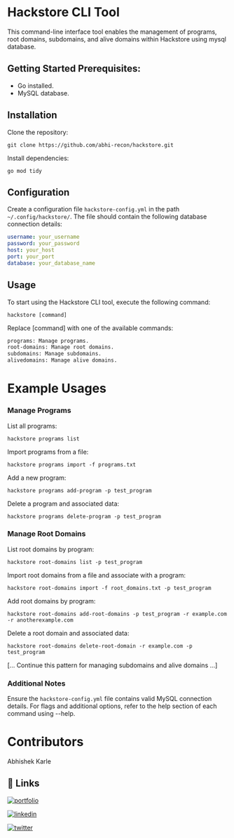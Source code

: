 # Hackstore CLI Tool
This command-line interface tool enables the management of programs, root domains, subdomains, and alive domains within Hackstore using mysql database.

## Getting Started Prerequisites:
* Go installed.
* MySQL database.

## Installation
Clone the repository:

`git clone https://github.com/abhi-recon/hackstore.git`

Install dependencies:

`go mod tidy`

## Configuration
Create a configuration file `hackstore-config.yml` in the path `~/.config/hackstore/`. The file should contain the following database connection details:

```yaml
username: your_username
password: your_password
host: your_host
port: your_port
database: your_database_name
```

## Usage
To start using the Hackstore CLI tool, execute the following command:

`hackstore [command]`

Replace [command] with one of the available commands:

```bash
programs: Manage programs.
root-domains: Manage root domains.
subdomains: Manage subdomains.
alivedomains: Manage alive domains. 
```
# Example Usages
### Manage Programs

List all programs:


`hackstore programs list`

Import programs from a file:

`hackstore programs import -f programs.txt`

Add a new program:

`hackstore programs add-program -p test_program`

Delete a program and associated data:

`hackstore programs delete-program -p test_program`

### Manage Root Domains
List root domains by program:

`hackstore root-domains list -p test_program`

Import root domains from a file and associate with a program:

`hackstore root-domains import -f root_domains.txt -p test_program`

Add root domains by program:

`hackstore root-domains add-root-domains -p test_program -r example.com -r anotherexample.com`

Delete a root domain and associated data:

`hackstore root-domains delete-root-domain -r example.com -p test_program`

[... Continue this pattern for managing subdomains and alive domains ...]


### Additional Notes

Ensure the `hackstore-config.yml` file contains valid MySQL connection details.
For flags and additional options, refer to the help section of each command using --help.

# Contributors
Abhishek Karle
## 🔗 Links
[![portfolio](https://img.shields.io/badge/my_portfolio-000?style=for-the-badge&logo=ko-fi&logoColor=white)](https://linktr.ee/abhishekkarle)

[![linkedin](https://img.shields.io/badge/linkedin-0A66C2?style=for-the-badge&logo=linkedin&logoColor=white)](https://www.linkedin.com/in/abhishek-karle-47a84717a/)

[![twitter](https://img.shields.io/badge/twitter-1DA1F2?style=for-the-badge&logo=twitter&logoColor=white)](https://twitter.com/AbhishekKarle3)

